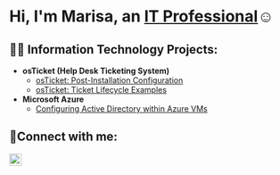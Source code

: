 <h1>Hi, I'm Marisa, an <a href="https://linkedin.com/in/Josh">IT Professional</a>☺</h1>

<h2>👨‍💻 Information Technology Projects:</h2>

- <b>osTicket (Help Desk Ticketing System)</b>
  - [osTicket: Post-Installation Configuration](https://github.com/marisa-briana/post-install-config)
  - [osTicket: Ticket Lifecycle Examples](https://github.com/marisa-briana/ticket-lifecycle)
- <b>Microsoft Azure</b>
  - [Configuring Active Directory within Azure VMs](https://github.com/marisa-briana/configure-ad)

<h2>🤳Connect with me:</h2>

[<img align="left" alt="Josh | LinkedIn" width="22px" src="https://cdn.jsdelivr.net/npm/simple-icons@v3/icons/linkedin.svg" />][linkedin]

[linkedin]: https://linkedin.com/in/Josh
